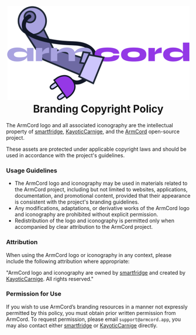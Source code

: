 <h1 align="center">
    <img src="./ac_logo.png" height="256px" /><br>
    Branding Copyright Policy
</h1>

The ArmCord logo and all associated iconography are the intellectual property of [smartfridge](https://github.com/smartfrigde), [KayoticCarnige](https://github.com/kckarnige), and the [ArmCord](https://armcord.app) open-source project.

These assets are protected under applicable copyright laws and should be used in accordance with the project's guidelines.

### Usage Guidelines
- The ArmCord logo and iconography may be used in materials related to the ArmCord project, including but not limited to websites, applications, documentation, and promotional content, provided that their appearance is consistent with the project's branding guidelines.
- Any modifications, adaptations, or derivative works of the ArmCord logo and iconography are prohibited without explicit permission.
- Redistribution of the logo and iconography is permitted only when accompanied by clear attribution to the ArmCord project.

### Attribution
When using the ArmCord logo or iconography in any context, please include the following attribution where appropriate:

"ArmCord logo and iconography are owned by [smartfridge](https://github.com/smartfrigde) and created by [KayoticCarnige](https://github.com/kckarnige). All rights reserved."

### Permission for Use
If you wish to use ArmCord’s branding resources in a manner not expressly permitted by this policy, you must obtain prior written permission from ArmCord. To request permission, please email `support@armcord.app`, you may also contact either [smartfridge](https://github.com/smartfrigde) or [KayoticCarnige](https://github.com/kckarnige) directly.

